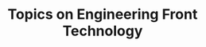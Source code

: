 ---
title: "Topics on Engineering Front Technology"
collection: teaching
type: "2024 Fall"
permalink: /teaching/2024-fall
---